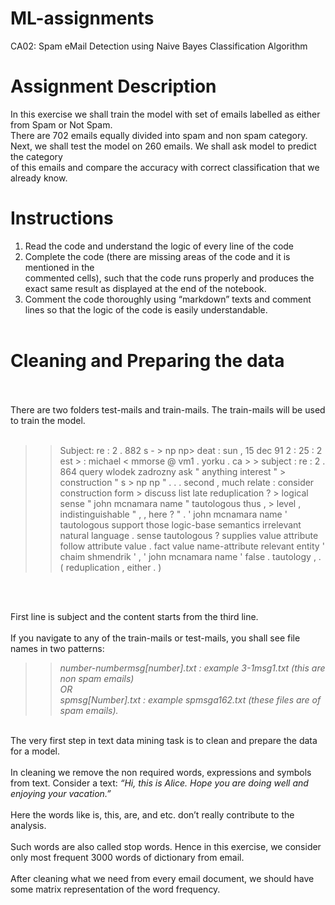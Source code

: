 # ML-assignments

CA02: Spam eMail Detection using Naive Bayes Classification Algorithm<br>

# <b>Assignment Description</b>

In this exercise we shall train the model with set of emails labelled as either from Spam or Not Spam. <br>
There are 702 emails equally divided into spam and non spam category.<br>
Next, we shall test the model on 260 emails. We shall ask model to predict the category <br>
of this emails and compare the accuracy with correct classification that we already know.<br><brR>

# Instructions
1. Read the code and understand the logic of every line of the code<br>
2. Complete the code (there are missing areas of the code and it is mentioned in the<br>
commented cells), such that the code runs properly and produces the exact same
result as displayed at the end of the notebook.<br>
3. Comment the code thoroughly using “markdown” texts and comment lines so that
the logic of the code is easily understandable. <br><br>

# Cleaning and Preparing the data <br><br>
There are two folders test-mails and train-mails. The train-mails will be used to train the model.
<br><br>

> >Subject: re : 2 . 882 s - > np np> deat : sun , 15 dec 91 2 : 25 : 2 est > : michael <
mmorse @ vm1 . yorku . ca > > subject : re : 2 . 864 query
> > wlodek zadrozny ask " anything interest " > construction " s > np np " . . . second ,
> much relate : consider construction form > discuss list late reduplication ? > logical
sense " john mcnamara name " tautologous thus , > level , indistinguishable " , , here ? "
. ' john mcnamara name ' tautologous support those logic-base semantics irrelevant natural
language . sense tautologous ? supplies value attribute follow attribute value . fact
value name-attribute relevant entity ' chaim shmendrik ' , ' john mcnamara name ' false .
tautology , . ( reduplication , either . )
<br>
<br>

First line is subject and the content starts from the third line.<br>
<br>
If you navigate to any of the train-mails or test-mails, you shall see file names in two patterns:<br>
> > <i>number-numbermsg[number].txt : example 3-1msg1.txt (this are non spam
emails)<br>OR<br>spmsg[Number].txt : example spmsga162.txt (these files are of spam
emails).</i><br>
<br>
The very first step in text data mining task is to clean and prepare the data for a model.<br><br>
In cleaning we remove the non required words, expressions and symbols from text.
Consider a text: <i> “Hi, this is Alice. Hope you are doing well and enjoying your vacation.” </i> <br><br>
Here the words like is, this, are, and etc. don’t really contribute to the analysis.  <br><br>
Such words are also called stop words. Hence in this exercise, we consider only most
frequent 3000 words of dictionary from email.<br><br>
After cleaning what we need from every email document, we should have some matrix
representation of the word frequency.<br><br>
